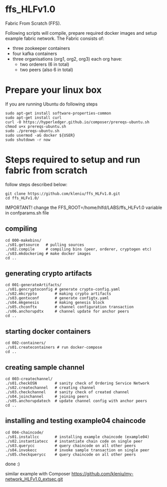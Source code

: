 # ffs_HLFv1.0
Fabric From Scratch (FFS).

Following scripts will compile, prepare required docker images and setup example fabric network. The Fabric consists of:
- three zookeeper containers
- four kafka containers
- three organisations (org1, org2, org3) each org have:
	* two orderers (6 in total)
	* two peers (also 6 in total) 

# Prepare your linux box
If you are running Ubuntu do following steps
```
sudo apt-get install software-properties-common
sudo apt-get install curl
curl -O https://hyperledger.github.io/composer/prereqs-ubuntu.sh
chmod u+x prereqs-ubuntu.sh
sudo ./prereqs-ubuntu.sh
sudo usermod -aG docker ${USER}
sudo shutdown -r now
```

# Steps required to setup and run fabric from scratch
follow steps described below:
```
git clone https://github.com/kleniu/ffs_HLFv1.0.git
cd ffs_HLFv1.0/
```
IMPORTANT! change the FFS_ROOT=/home/hlfd/LABS/ffs_HLFv1.0 variable in confparams.sh file

## compiling
```
cd 000-makebins/
./s01.getsource   # pulling sources  
./s02.compile     # compiling bins (peer, orderer, cryptogen etc)
./s03.mkdockerimg # make docker images
cd ..
```

## generating crypto artifacts 
```
cd 001-generateArtifacts/
./s01.gencryptoconfig # generate crypto-config.yaml
./s02.mkcrypto        # making crypto artifacts
./s03.gentxconf       # generate configtx.yaml
./s04.mkgenesis       # making genesis block
./s05.chconftx        # channel configuration transaction
./s06.anchorupdtx     # channel update for anchor peers
cd ..
``` 

## starting docker containers
```
cd 002-containers/
./s01.createcontainers # run docker-compose 
cd ..
``` 

## creating sample channel
```
cd 003-createchannel/
./s01.checkOSN        # sanity check of Ordering Service Network
./s02.createchannel   # creating channel
./s03.checkchannel    # sanity check of created channel
./s04.joinchannel     # joining peers 
./s05.anchorupdatech  # update channel config with anchor peers
cd ..
```

## installing and testing example04 chaincode
```
cd 004-chaincode/
./s01.installcc       # installing example chaincode (example04)
./s02.instantiatecc   # instantiate chain code on single peer
./s03.querycc         # query chaincode on all other peers
./s04.invokecc        # invoke sample transaction on single peer
./s05.checkquerycc    # query chaincode on all other peers
```

done :)

similar example with Composer
https://github.com/kleniu/my-network_HLFv1.0_extsec.git
